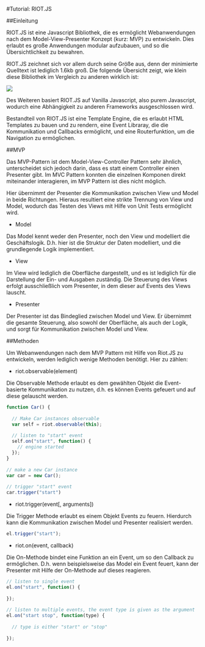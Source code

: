 #Tutorial: RIOT.JS

##Einleitung

RIOT.JS ist eine Javascript Bibliothek, die es ermöglicht Webanwendungen
nach dem Model-View-Presenter Konzept (kurz: MVP) zu entwickeln. Dies
erlaubt es große Anwendungen modular aufzubauen, und so die Übersichtlichkeit
zu bewahren.

RIOT.JS zeichnet sich vor allem durch seine Größe aus, denn der minimierte
Quelltext ist lediglich 1.6kb groß. Die folgende Übersicht zeigt, wie klein
diese Bibliothek im Vergleich zu anderen wirklich ist:

<img src="https://muut.com/m/img/riotjs/riot-size-1.6kb.png" />


Des Weiteren basiert RIOT.JS auf Vanilla Javascript, also purem
Javascript, wodurch eine Abhängigkeit zu anderen Frameworks ausgeschlossen wird.

Bestandteil von RIOT.JS ist eine Template Engine, die es erlaubt HTML Templates
zu bauen und zu rendern, eine Event Libraray, die die Kommunikation und Callbacks
ermöglicht, und eine Routerfunktion, um die Navigation zu ermöglichen.

##MVP

Das MVP-Pattern ist dem Model-View-Controller Pattern sehr ähnlich,
unterscheidet sich jedoch darin, dass es statt einem Controller einen Presenter
gibt. Im MVC Pattern konnten die einzelnen Komponen direkt miteinander interagieren,
im MVP Pattern ist dies nicht möglich.

Hier übernimmt der Presenter die Kommunikation zwischen View und Model in beide
Richtungen. Hieraus resultiert eine strikte Trennung von View und Model, wodurch
das Testen des Views mit Hilfe von Unit Tests ermöglicht wird.

* Model

Das Model kennt weder den Presenter, noch den View und modelliert die Geschäftslogik.
D.h. hier ist die Struktur der Daten modelliert, und die grundlegende Logik implementiert.

* View

Im View wird lediglich die Oberfläche dargestellt, und es ist lediglich für die Darstellung
der Ein- und Ausgaben zuständig. Die Steuerung des Views erfolgt ausschließlich
vom Presenter, in dem dieser auf Events des Views lauscht.

* Presenter

Der Presenter ist das Bindeglied zwischen Model und View. Er übernimmt die gesamte Steuerung,
also sowohl der Oberfläche, als auch der Logik, und sorgt für Kommunikation zwischen Model
und View. 

##Methoden

Um Webanwendungen nach dem MVP Pattern mit Hilfe von Riot.JS zu entwickeln, werden
lediglich wenige Methoden benötigt. Hier zu zählen:
* riot.observable(element)

Die Observable Methode erlaubt es dem gewählten Objekt die Event-basierte Kommunikation
zu nutzen, d.h. es können Events gefeuert und auf diese gelauscht werden.
```Javascript
function Car() {
 
  // Make Car instances observable
  var self = riot.observable(this);
 
  // listen to "start" event
  self.on("start", function() {
    // engine started
  });
}
 
// make a new Car instance
var car = new Car();
 
// trigger "start" event
car.trigger("start")
```
* riot.trigger(event[, arguments])

Die Trigger Methode erlaubt es einem Objekt Events zu feuern. Hierdurch
kann die Kommunikation zwischen Model und Presenter realisiert werden.
```Javascript
el.trigger("start");
```
* riot.on(event, callback)
 
Die On-Methode bindet eine Funktion an ein Event, um so den Callback zu ermöglichen.
D.h. wenn beispielsweise das Model ein Event feuert, kann der Presenter mit Hilfe
der On-Methode auf dieses reagieren.
```Javascript
// listen to single event
el.on("start", function() {
 
});
 
// listen to multiple events, the event type is given as the argument
el.on("start stop", function(type) {
 
  // type is either "start" or "stop"
 
});
```
